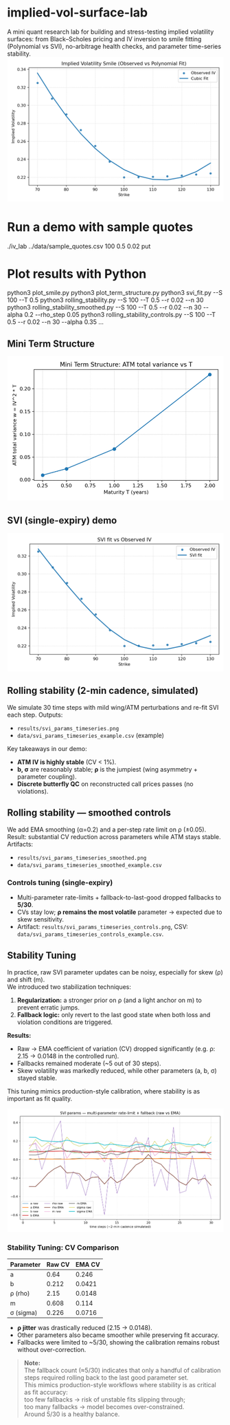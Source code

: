 # implied-vol-surface-lab
A mini quant research lab for building and stress-testing implied volatility surfaces: from Black–Scholes pricing and IV inversion to smile fitting (Polynomial vs SVI), no-arbitrage health checks, and parameter time-series stability.
![Smile demo](results/iv_smile_demo.png)

# Run a demo with sample quotes
./iv_lab ../data/sample_quotes.csv 100 0.5 0.02 put

# Plot results with Python
python3 plot_smile.py
python3 plot_term_structure.py
python3 svi_fit.py --S 100 --T 0.5
python3 rolling_stability.py --S 100 --T 0.5 --r 0.02 --n 30
python3 rolling_stability_smoothed.py --S 100 --T 0.5 --r 0.02 --n 30 --alpha 0.2 --rho_step 0.05
python3 rolling_stability_controls.py --S 100 --T 0.5 --r 0.02 --n 30 --alpha 0.35 ...


## Mini Term Structure

![ATM total variance vs T](results/atm_variance_vs_maturity.png)

## SVI (single-expiry) demo

![SVI fit](results/iv_svi_fit.png)

## Rolling stability (2-min cadence, simulated)

We simulate 30 time steps with mild wing/ATM perturbations and re-fit SVI each step.
Outputs:
- `results/svi_params_timeseries.png`
- `data/svi_params_timeseries_example.csv` (example)

Key takeaways in our demo:
- **ATM IV is highly stable** (CV < 1%).
- **b, σ** are reasonably stable; **ρ** is the jumpiest (wing asymmetry + parameter coupling).
- **Discrete butterfly QC** on reconstructed call prices passes (no violations).


## Rolling stability — smoothed controls
We add EMA smoothing (α=0.2) and a per-step rate limit on ρ (±0.05).
Result: substantial CV reduction across parameters while ATM stays stable.
Artifacts:
- `results/svi_params_timeseries_smoothed.png`
- `data/svi_params_timeseries_smoothed_example.csv`

### Controls tuning (single-expiry)
- Multi-parameter rate-limits + fallback-to-last-good dropped fallbacks to **5/30**.
- CVs stay low; **ρ remains the most volatile** parameter → expected due to skew sensitivity.
- Artifact: `results/svi_params_timeseries_controls.png`, CSV: `data/svi_params_timeseries_controls_example.csv`.

## Stability Tuning

In practice, raw SVI parameter updates can be noisy, especially for skew (ρ) and shift (m).  
We introduced two stabilization techniques:

1. **Regularization:** a stronger prior on ρ (and a light anchor on m) to prevent erratic jumps.  
2. **Fallback logic:** only revert to the last good state when both loss and violation conditions are triggered.

**Results:**  
- Raw → EMA coefficient of variation (CV) dropped significantly (e.g. ρ: 2.15 → 0.0148 in the controlled run).  
- Fallbacks remained moderate (~5 out of 30 steps).  
- Skew volatility was markedly reduced, while other parameters (a, b, σ) stayed stable.

This tuning mimics production-style calibration, where stability is as important as fit quality.

![Stability controls](results/svi_params_timeseries_controls.png)


### Stability Tuning: CV Comparison

| Parameter | Raw CV | EMA CV |
|-----------|--------|--------|
| a         | 0.64   | 0.246  |
| b         | 0.212  | 0.0421 |
| ρ (rho)   | 2.15   | 0.0148 |
| m         | 0.608  | 0.114  |
| σ (sigma) | 0.226  | 0.0716 |

- **ρ jitter** was drastically reduced (2.15 → 0.0148).  
- Other parameters also became smoother while preserving fit accuracy.  
- Fallbacks were limited to ~5/30, showing the calibration remains robust without over-correction.  


> **Note:**  
> The fallback count (≈5/30) indicates that only a handful of calibration steps required rolling back to the last good parameter set.  
> This mimics production-style workflows where stability is as critical as fit accuracy:  
> too few fallbacks → risk of unstable fits slipping through;  
> too many fallbacks → model becomes over-constrained.  
> Around 5/30 is a healthy balance.
